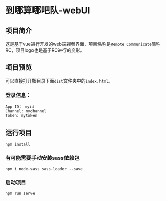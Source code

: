 # 到哪算哪吧队-webUI

## 项目简介

这是基于vue进行开发的web端视频界面，项目名称是`Remote Communicate`简称RC，项目logo也是基于RC进行的变形。

## 项目预览

可以直接打开根目录下面`dist`文件夹中的`index.html`。

### 登录信息：
```
App ID： myid
Channel: mychannel
Token: mytoken
```

## 运行项目
```
npm install
```
### 有可能需要手动安装sass依赖包
```
npm i node-sass sass-loader --save
```

### 启动项目
```
npm run serve
```